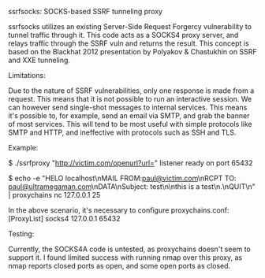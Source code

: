 ssrfsocks: SOCKS-based SSRF tunneling proxy

  ssrfsocks utilizes an existing Server-Side Request Forgercy vulnerability to
  tunnel traffic through it. This code acts as a SOCKS4 proxy server, and
  relays traffic through the SSRF vuln and returns the result. This concept is
  based on the Blackhat 2012 presentation by Polyakov & Chastukhin on SSRF and
  XXE tunneling.

Limitations:

  Due to the nature of SSRF vulnerabilities, only one response is made from a
  request. This means that it is not possible to run an interactive session. We
  can however send single-shot messages to internal services. This means it's 
  possible to, for example, send an email via SMTP, and grab the banner of most
  services. This will tend to be most useful with simple protocols like SMTP 
  and HTTP, and ineffective with protocols such as SSH and TLS.

Example:

  $ ./ssrfproxy "http://victim.com/openurl?url="
  listener ready on port 65432

  $ echo -e "HELO localhost\nMAIL FROM:paul@victim.com\nRCPT TO: paul@ultramegaman.com\nDATA\nSubject: test\n\nthis is a test\n.\nQUIT\n" | proxychains nc 127.0.0.1 25

  In the above scenario, it's necessary to configure proxychains.conf:
    [ProxyList]
    socks4 127.0.0.1 65432

Testing:

  Currently, the SOCKS4A code is untested, as proxychains doesn't seem to
  support it. I found limited success with running nmap over this proxy, as 
  nmap reports closed ports as open, and some open ports as closed.
